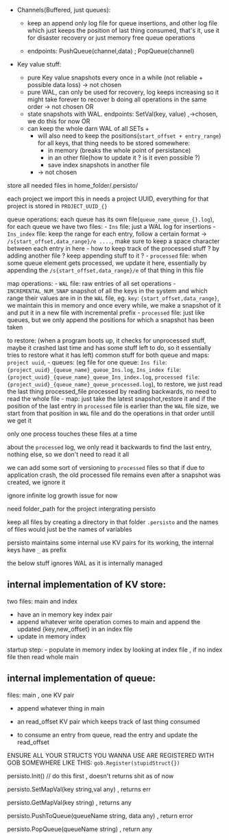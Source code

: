 

- Channels(Buffered, just queues): 

    - keep an append only log file for queue insertions, and other log file which just keeps the position of last thing consumed, that's it, use it for disaster recovery or just memory free queue operations

    - endpoints: PushQueue(channel,data) ; PopQueue(channel)

- Key value stuff:
    - pure Key value snapshots every once in a while (not reliable + possible data loss) -> not chosen
    - pure WAL, can only be used for recovery, log keeps increasing so it might take forever to recover b doing all operations in the same order -> not chosen
    OR
    - state snapshots with WAL. endpoints: SetVal(key, value) ,->chosen, we do this for now
    OR
    - can keep the whole darn WAL of all SETs +
        - will also need to keep the positions(`start_offset + entry_range`) for all keys, that thing needs to be stored somewhere:
            - in memory (breaks the whole point of persistance)
            - in an other file(how to update it ? is it even possible ?)
            - save index snapshots in another file
        - -> not chosen



store all needed files in home_folder/.persisto/

each project we import this in needs a project UUID, everything for that project is stored in `PROJECT_UUID_{}`

queue operations: each queue has its own file(`queue_name_queue_{}.log`), for each queue we have two files:
    - `Ins` file: just a WAL log for insertions
    - `Ins_index` file: keep the range for each entry, follow a certain format -> `/s{start_offset,data_range}/e ....`, make sure to keep a space character between each entry in here
    - how to keep track of the processed stuff ? by adding another file ? keep appending stuff to it ? 
    - `processed` file: when some queue element gets processed, we update it here, essentially by appending the `/s{start_offset,data_range}/e` of that thing in this file

map operations:
    - `WAL` file: raw entries of all set operations
    - `INCREMENTAL_NUM_SNAP` snapshot of all the keys in the system and which range their values are in in the `WAL` file, eg. `key`: `{start_offset,data_range}`, we maintain this in memory and once every while, we make a snapshot of it and put it in a new file with incremental prefix
    - `processed` file: just like queues, but we only append the positions for which a snapshot has been taken

to restore:
    (when a program boots up, it checks for unprocessed stuff, maybe it crashed last time and has some stuff left to do, so it essentially tries to restore what it has left)
    common stuff for both queue and maps: `project uuid`,
    - queues: (eg file for one queue: `Ins file`: `{project_uuid}_{queue_name}_queue_Ins.log`, `Ins_index file`: `{project_uuid}_{queue_name}_queue_Ins_index.log`, `processed file`: `{project_uuid}_{queue_name}_queue_processed.log`), to restore, we just read the last thing processed_file processed by reading backwards, no need to read the whole file
    - map: just take the latest snapshot,restore it and if the position of the last entry in `processed` file is earlier than the `WAL` file size, we start from that position in `WAL` file and do the operations in that order untill we get it


only one process touches these files at a time

about the `processed` log, we only read it backwards to find the last entry, nothing else, so we don't need to read it all

we can add some sort of versioning to `processed` files so that if due to application crash, the old processed file remains even after a snapshot was created, we ignore it

ignore infinite log growth issue for now






























need folder_path for the project intergrating persisto

keep all files by creating a directory in that folder `.persisto` and the names of files would just be the names of variables


persisto maintains some internal use KV pairs for its working, the internal keys have `_` as prefix

the below stuff ignores WAL as it is internally managed

## internal implementation of KV store:

two files: main and index

- have an in memory key index pair
- append whatever write operation comes to main and append the updated {key,new_offset} in an index file
- update in memory index

startup step: 
    - populate in memory index by looking at index file , if no index file then read whole main

## internal implementation of queue:

files: main , one KV pair

- append whatever thing in main
- an read_offset KV pair which keeps track of last thing consumed

- to consume an entry from queue, read the entry and update the read_offset





ENSURE ALL YOUR STRUCTS YOU WANNA USE ARE REGISTERED WITH GOB SOMEWHERE LIKE THIS: `gob.Register(stupidStruct{})`

persisto.Init() // do this first , doesn't returns shit as of now

persisto.SetMapVal(key string,val any) , returns err

persisto.GetMapVal(key string) , returns any

persisto.PushToQueue(queueName string, data any) , return error

persisto.PopQueue(queueName string) , return any

